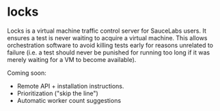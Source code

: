 # locks

Locks is a virtual machine traffic control server for SauceLabs users. It ensures a test is never waiting to acquire a virtual machine. This allows orchestration software to avoid killing tests early for reasons unrelated to failure (i.e. a test should never be punished for running too long if it was merely waiting for a VM to become available).

Coming soon: 
  * Remote API + installation instructions.
  * Prioritization ("skip the line")
  * Automatic worker count suggestions
